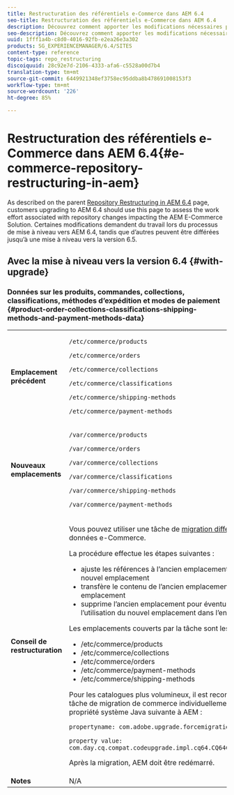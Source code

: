 ```yaml
---
title: Restructuration des référentiels e-Commerce dans AEM 6.4
seo-title: Restructuration des référentiels e-Commerce dans AEM 6.4
description: Découvrez comment apporter les modifications nécessaires pour migrer vers la nouvelle structure de référentiel dans AEM 6.4 pour e-Commerce.
seo-description: Découvrez comment apporter les modifications nécessaires pour migrer vers la nouvelle structure de référentiel dans AEM 6.4 pour e-Commerce.
uuid: 1fff1a4b-c8d0-4016-92fb-e2ea26e3a302
products: SG_EXPERIENCEMANAGER/6.4/SITES
content-type: reference
topic-tags: repo_restructuring
discoiquuid: 28c92e7d-2106-4333-afa6-c5528a00d7b4
translation-type: tm+mt
source-git-commit: 6449921348ef3758ec95ddba8b478691008153f3
workflow-type: tm+mt
source-wordcount: '226'
ht-degree: 85%

---
```



# Restructuration des référentiels e-Commerce dans AEM 6.4{#e-commerce-repository-restructuring-in-aem}

As described on the parent [Repository Restructuring in AEM 6.4](/help/sites-deploying/repository-restructuring.md) page, customers upgrading to AEM 6.4 should use this page to assess the work effort associated with repository changes impacting the AEM E-Commerce Solution. Certaines modifications demandent du travail lors du processus de mise à niveau vers AEM 6.4, tandis que d’autres peuvent être différées jusqu’à une mise à niveau vers la version 6.5.

## Avec la mise à niveau vers la version 6.4 {#with-upgrade}

### Données sur les produits, commandes, collections, classifications, méthodes d’expédition et modes de paiement {#product-order-collections-classifications-shipping-methods-and-payment-methods-data}

<table> 
 <tbody>
  <tr>
   <td><strong>Emplacement précédent</strong></td> 
   <td><p><code>/etc/commerce/products</code></p> <p><code>/etc/commerce/orders</code></p> <p><code>/etc/commerce/collections</code></p> <p><code>/etc/commerce/classifications</code></p> <p><code>/etc/commerce/shipping-methods</code></p> <p><code>/etc/commerce/payment-methods</code></p> </td> 
  </tr>
  <tr>
   <td><strong>Nouveaux emplacements</strong></td> 
   <td><p><code>/var/commerce/products</code></p> <p><code>/var/commerce/orders</code></p> <p><code>/var/commerce/collections</code></p> <p><code>/var/commerce/classifications</code></p> <p><code>/var/commerce/shipping-methods</code></p> <p><code>/var/commerce/payment-methods</code></p> </td> 
  </tr>
  <tr>
   <td><strong>Conseil de restructuration</strong></td> 
   <td><p>Vous pouvez utiliser une tâche de <a href="/help/sites-deploying/lazy-content-migration.md" target="_blank">migration différée</a> pour migrer les données e-Commerce.</p> <p>La procédure effectue les étapes suivantes :</p> 
    <ul> 
     <li>ajuste les références à l’ancien emplacement pour pointer vers le nouvel emplacement</li> 
     <li>transfère le contenu de l’ancien emplacement vers le nouvel emplacement</li> 
     <li>supprime l’ancien emplacement pour éventuellement activer l’utilisation du nouvel emplacement dans l’ensemble du système</li> 
    </ul> <p>Les emplacements couverts par la tâche sont les suivants :</p> 
    <ul> 
     <li>/etc/commerce/products</li> 
     <li>/etc/commerce/collections<br /> </li> 
     <li>/etc/commerce/orders<br /> </li> 
     <li>/etc/commerce/payment-methods<br /> </li> 
     <li>/etc/commerce/shipping-methods<br /> </li> 
    </ul> <p>Pour les catalogues plus volumineux, il est recommandé d’exécuter la tâche de migration de commerce individuellement en transmettant la propriété système Java suivante à AEM :</p> <p><code>propertyname: com.adobe.upgrade.forcemigration</code></p> <p><code>property value: com.day.cq.compat.codeupgrade.impl.cq64.CQ64CommerceMigrationTask</code></p> <p>Après la migration, AEM doit être redémarré.</p> </td> 
  </tr>
  <tr>
   <td><strong>Notes</strong></td> 
   <td>N/A<br /> </td> 
  </tr>
 </tbody>
</table>

